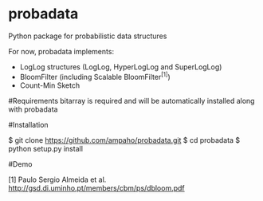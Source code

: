 # probadata
Python package for probabilistic data structures


For now, probadata implements:
* LogLog structures (LogLog, HyperLogLog and SuperLogLog)
* BloomFilter (including Scalable BloomFilter<sup>[1]</sup>)
* Count-Min Sketch


#Requirements
bitarray is required and will be automatically installed along with probadata

#Installation 

$ git clone https://github.com/ampaho/probadata.git
$ cd probadata
$ python setup.py install

#Demo









[1] Paulo Sergio Almeida et al. http://gsd.di.uminho.pt/members/cbm/ps/dbloom.pdf
